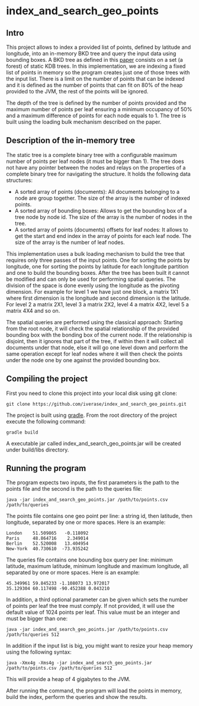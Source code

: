 # index_and_search_geo_points

## Intro

This project allows to index a provided list of points, defined by latitude and longitude, into an in-memory BKD tree and
query the input data using bounding boxes. A BKD tree as defined in this [paper](https://users.cs.duke.edu/~pankaj/publications/papers/bkd-sstd.pdf)
consists on a set (a forest) of static KDB trees. In this implementation, we are indexing a fixed list of points in memory
so the program creates just one of those trees with the input list. There is a limit on the number of points that can be indexed
and it is defined as the number of points that can fit on 80% of the heap provided to the JVM, the rest of the points will be ignored.

The depth of the tree is defined by the number of points provided and the maximum number of points per leaf ensuring a minimum
occupancy of 50% and a maximum difference of points for each node equals to 1. The tree is built using the loading
bulk mechanism described  on the paper.

## Description of the in-memory tree

The static tree is a complete binary tree with a configurable maximum number of points per leaf nodes (it must be bigger than 1).
The tree does not have any pointer between the nodes and relays on the properties of a complete binary tree for
navigating the structure. It holds the following data structures:

* A sorted array of points (documents): All documents belonging to a node are group together. The size of the array is the number of
indexed points.
* A sorted array of bounding boxes: Allows to get the bounding box of a tree node by node id. The size of the array is the number
 of nodes in the tree.
* A sorted array of points (documents) offsets for leaf nodes: It allows to get the start and end index in the array of
points for each leaf node.  The size of the array is the number of leaf nodes.

This implementation uses a bulk loading mechanism to build the tree that requires only three passes of the input points. One for sorting
the points by longitude, one for sorting the points by latitude for each longitude partition and one to build the bounding boxes. After the
tree has been built it cannot be modified and can only be used for performing spatial queries. The division of the space is done evenly using
the longitude as the pivoting dimension. For example for level 1 we have just one block, a matrix 1X1 where first dimension is the longitude
and second dimension is the latitude. For level 2 a matrix 2X1, level 3 a matrix 2X2, level 4 a matrix 4X2, level 5 a matrix 4X4 and so on.

The spatial queries are performed using the classical approach: Starting from the root node, it will check the spatial relationship of the
provided bounding box with the bonding box of the current node. If the relationship is disjoint, then it ignores that part of the tree, if within
then it will collect all documents under that node, else it will go one level down and perform the same operation except for
leaf nodes where it will then check the points under the node one by one against the provided bounding box.

## Compiling the project

First you need to clone this project into your local disk using git clone:

`git clone https://github.com/iverase/index_and_search_geo_points.git`

The project is built using [gradle](https://gradle.org/). From the root directory of the project execute the following command:

`gradle build`

A executable jar called index_and_search_geo_points.jar will be created under build/libs directory.

## Running the program

The program expects two inputs, the first parameters is the path to the points file and the second is the path to the
queries file:

`java -jar index_and_search_geo_points.jar /path/to/points.csv /path/to/queries`

The points file contains one geo point per line: a string id, then latitude,
then longitude, separated by one or more spaces. Here is an example:

```
London    51.509865   -0.118092
Paris     48.864716    2.349014
Berlin    52.520008   13.404954
New-York  40.730610  -73.935242
```

The queries file contains one bounding box query per line: minimum latitude, maximum
latitude, minimum longitude and maximum longitude, all separated by one or more spaces.
Here is an example:

```
45.349961 59.845233 -1.108073 13.972017
35.129304 60.117498 -90.452388 0.043210
```

In addition, a third optional parameter can be given which sets the number of points per leaf the tree must comply.
If not provided, it will use the default value of 1024 points per leaf. This value must be an integer and must be bigger than one:

`java -jar index_and_search_geo_points.jar /path/to/points.csv /path/to/queries 512`

In addition if the input list is big, you might want to resize your heap memory using the following syntax:

`java -Xmx4g -Xms4g -jar index_and_search_geo_points.jar /path/to/points.csv /path/to/queries 512`

This will provide a heap of 4 gigabytes to the JVM.

After running the command, the program will load the points in memory, build the index, perform the queries and show the results.
